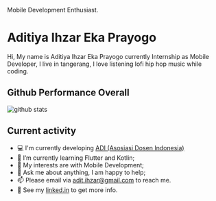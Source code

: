 
Mobile Development Enthusiast.

# Aditiya Ihzar Eka Prayogo

Hi, My name is Aditiya Ihzar Eka Prayogo currently Internship as Mobile Developer, I live in tangerang,  I love listening lofi hip hop music while coding.

## Github Performance Overall

![github stats](https://github-readme-stats.vercel.app/api?username=aditprayogo&show_icons=true)


## Current activity

- 💻 I'm currently developing <a href="https://play.google.com/store/apps/details?id=com.asosiasidosenindonesia.adi&hl=in">ADI (Asosiasi Dosen Indonesia)</a>
- 📖 I’m currently learning Flutter and Kotlin;
- 🤔 My interests are with Mobile Development;
- 💬 Ask me about anything, I am happy to help;
- 📫 Please email via adit.ihzar@gmail.com to reach me.
- 📝 See my <a href="https://www.linkedin.com/in/aditprayogodev/">linked.in</a> to get more info.

